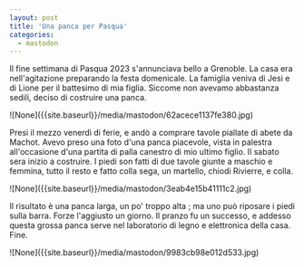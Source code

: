 ```yaml
---
layout: post
title: 'Una panca per Pasqua'
categories:
  - mastodon
---
```

<p>Il fine settimana di Pasqua 2023 s&#39;annunciava bello a Grenoble. La casa era nell&#39;agitazione preparando la festa domenicale. La famiglia veniva di Jesi e di Lione per il battesimo di mia figlia. Siccome non avevamo abbastanza sedili, deciso di costruire una panca.</p>![None]({{site.baseurl}}/media/mastodon/62acece1137fe380.jpg)
<p>Presi il mezzo venerdì di ferie, e andò a comprare tavole piallate di abete da Machot. Avevo preso una foto d&#39;una panca piacevole, vista in palestra all&#39;occasione d&#39;una partita di palla canestro di mio ultimo figlio. Il sabato sera inizio a costruire. I piedi son fatti di due tavole giunte a maschio e femmina, tutto il resto e fatto colla sega, un martello, chiodi Rivierre, e colla.</p>![None]({{site.baseurl}}/media/mastodon/3eab4e15b41111c2.jpg)
<p>Il risultato è una panca larga, un po&#39; troppo alta ; ma uno può riposare i piedi sulla barra. Forze l&#39;aggiusto un giorno. Il pranzo fu un successo, e addesso questa grossa panca serve nel laboratorio di legno e elettronica della casa. Fine.</p>![None]({{site.baseurl}}/media/mastodon/9983cb98e012d533.jpg)
